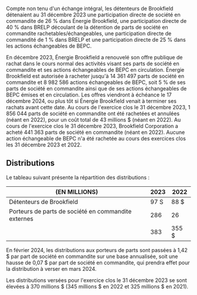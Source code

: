 Compte non tenu d'un échange intégral, les détenteurs de Brookfield détenaient au 31 décembre 2023 une participation directe de société en commandite de 26 % dans Énergie Brookfield, une participation directe de 40 % dans BRELP découlant de la détention de parts de société en commandite rachetables/échangeables, une participation directe de commandité de 1 % dans BRELP et une participation directe de 25 % dans les actions échangeables de BEPC.

En décembre 2023, Énergie Brookfield a renouvelé son offre publique de rachat dans le cours normal des activités visant ses parts de société en commandite et ses actions échangeables de BEPC en circulation. Énergie Brookfield est autorisée à racheter jusqu'à 14 361 497 parts de société en commandite et 8 982 586 actions échangeables de BEPC, soit 5 % de ses parts de société en commandite ainsi que de ses actions échangeables de BEPC émises et en circulation. Les offres viendront à échéance le 17 décembre 2024, ou plus tôt si Énergie Brookfield venait à terminer ses rachats avant cette date. Au cours de l'exercice clos le 31 décembre 2023, 1 856 044 parts de société en commandite ont été rachetées et annulées (néant en 2022), pour un coût total de 43 millions \$ (néant en 2022). Au cours de l'exercice clos le 31 décembre 2023, Brookfield Corporation a acheté 441 363 parts de société en commandite (néant en 2022). Aucune action échangeable de BEPC n'a été rachetée au cours des exercices clos les 31 décembre 2023 et 2022.

## Distributions

Le tableau suivant présente la répartition des distributions :

| (EN MILLIONS)                                       | 2023 | 2022                     |
|-----------------------------------------------------|------|--------------------------|
| Détenteurs de Brookfield                            | 97 S | $88$ $\$$                |
| Porteurs de parts de société en commandite externes | 286  | 26                       |
|                                                     | 383  | $355 \text{ } \text{\$}$ |

En février 2024, les distributions aux porteurs de parts sont passées à 1,42 \$ par part de société en commandite sur une base annualisée, soit une hausse de 0,07 \$ par part de société en commandite, qui prendra effet pour la distribution à verser en mars 2024.

Les distributions versées pour l'exercice clos le 31 décembre 2023 se sont élevées à 370 millions \$ (345 millions \$ en 2022 et 325 millions \$ en 2021).